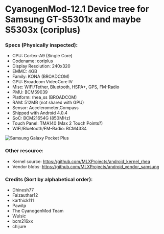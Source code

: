 # CyanogenMod-12.1 Device tree for Samsung GT-S5301x and maybe S5303x (coriplus)

### Specs (Physically inspected):
  - CPU: Cortex-A9 (Single Core)
  - Codename: coriplus
  - Display Resolution: 240x320
  - EMMC: 4GB
  - Family: KONA (BROADCOM)
  - GPU: Broadcom VideoCore IV
  - Misc: WIFI/Tether, Bluetooth, HSPA+, GPS, FM-Radio
  - PMU: BCM59039
  - Platform: rhea_ss (BROADCOM)
  - RAM: 512MB (not shared with GPU)
  - Sensor: Accelerometer,Compass
  - Shipped with Android 4.0.4
  - SoC: BCM21654G (850MHz)
  - Touch Panel: TMA140 (Max 2 Touch Points?)
  - WIFI/Bluetooth/FM-Radio: BCM4334

![Samsung Galaxy Pocket Plus](https://fdn2.gsmarena.com/vv/pics/samsung/samsung-galaxy-pocket-plus-s5301-black.jpg "Samsung Galaxy Pocket Plus")

### Other resource:
  - Kernel source: https://github.com/MLXProjects/android_kernel_rhea
  - Vendor blobs: https://github.com/MLXProjects/android_vendor_samsung

### Credits (Sort by alphabetical order):
  - Dhinesh77
  - Faizauthar12
  - karthick111
  - Pawitp
  - The CyanogenMod Team
  - Wulsic
  - bcm216xx
  - chijure
